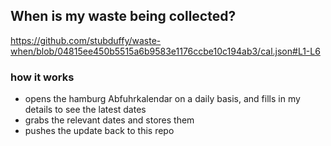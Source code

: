 ## When is my waste being collected?
  https://github.com/stubduffy/waste-when/blob/04815ee450b5515a6b9583e1176ccbe10c194ab3/cal.json#L1-L6
  
  ### how it works
  - opens the hamburg Abfuhrkalendar on a daily basis, and fills in my details to see the latest dates
  - grabs the relevant dates and stores them
  - pushes the update back to this repo
  
